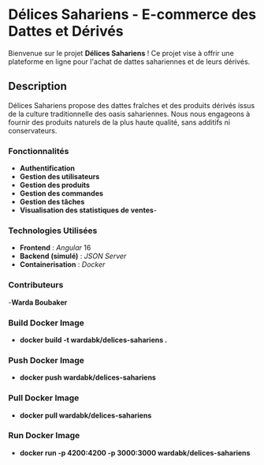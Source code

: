 # Délices Sahariens - E-commerce des Dattes et Dérivés

Bienvenue sur le projet **Délices Sahariens** ! Ce projet vise à offrir une plateforme en ligne pour l'achat de dattes sahariennes et de leurs dérivés.

## Description
Délices Sahariens propose des dattes fraîches et des produits dérivés issus de la culture traditionnelle des oasis sahariennes. Nous nous engageons à fournir des produits naturels de la plus haute qualité, sans additifs ni conservateurs.

### Fonctionnalités
- **Authentification**
- **Gestion des utilisateurs**
- **Gestion des produits**
- **Gestion des commandes**
- **Gestion des tâches**
- **Visualisation des statistiques de ventes**-

### Technologies Utilisées
- **Frontend** : *Angular* 16
- **Backend (simulé)** : *JSON Server*
- **Containerisation** : *Docker* 

### Contributeurs
-**Warda Boubaker** 

### Build Docker Image
- **docker build -t wardabk/delices-sahariens .** 

### Push Docker Image
- **docker push wardabk/delices-sahariens** 

 ### Pull Docker Image
- **docker pull wardabk/delices-sahariens**
 
 ### Run Docker Image
- **docker run -p 4200:4200 -p 3000:3000 wardabk/delices-sahariens**
